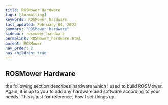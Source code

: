 ```yaml
---
title: ROSMower Hardware
tags: [formatting]
keywords: ROSMower hardware
last_updated: February 04, 2022
summary: "ROSMower hardware"
sidebar: rosmower_hardware
permalink: ROSMower_hardware.html
parent: ROSMower
nav_order: 2
has_children: true
---
```

## ROSMower Hardware
the following section describes hardware which I used to build ROSMower. Again, it is up to you to add any hardware and software according to your needs.
This is just for reference, how I set things up.
